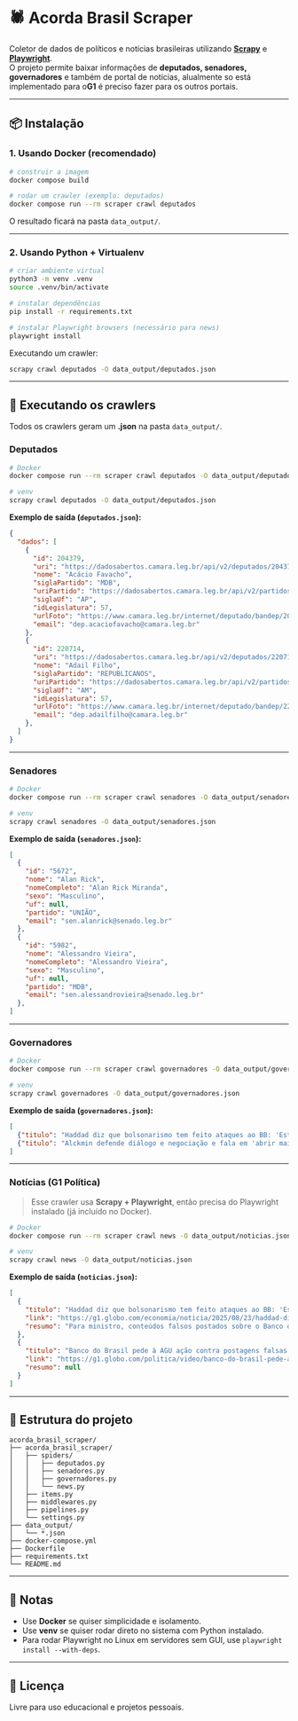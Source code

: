 # 🕷️ Acorda Brasil Scraper

Coletor de dados de políticos e notícias brasileiras utilizando **[Scrapy](https://scrapy.org/)** e **[Playwright](https://playwright.dev/python/)**.  
O projeto permite baixar informações de **deputados, senadores, governadores** e também de portal de notícias, alualmente so está implementado para o**G1** é preciso fazer para os outros portais.

---

## 📦 Instalação

### 1. Usando Docker (recomendado)

```bash
# construir a imagem
docker compose build

# rodar um crawler (exemplo: deputados)
docker compose run --rm scraper crawl deputados
```

O resultado ficará na pasta `data_output/`.

---

### 2. Usando Python + Virtualenv

```bash
# criar ambiente virtual
python3 -m venv .venv
source .venv/bin/activate

# instalar dependências
pip install -r requirements.txt

# instalar Playwright browsers (necessário para news)
playwright install
```

Executando um crawler:

```bash
scrapy crawl deputados -O data_output/deputados.json
```

---

## 🚀 Executando os crawlers

Todos os crawlers geram um **.json** na pasta `data_output/`.

### Deputados
```bash
# Docker
docker compose run --rm scraper crawl deputados -O data_output/deputados.json

# venv
scrapy crawl deputados -O data_output/deputados.json
```

**Exemplo de saída (`deputados.json`):**
```json
{
  "dados": [
    {
      "id": 204379,
      "uri": "https://dadosabertos.camara.leg.br/api/v2/deputados/204379",
      "nome": "Acácio Favacho",
      "siglaPartido": "MDB",
      "uriPartido": "https://dadosabertos.camara.leg.br/api/v2/partidos/36899",
      "siglaUf": "AP",
      "idLegislatura": 57,
      "urlFoto": "https://www.camara.leg.br/internet/deputado/bandep/204379.jpg",
      "email": "dep.acaciofavacho@camara.leg.br"
    },
    {
      "id": 220714,
      "uri": "https://dadosabertos.camara.leg.br/api/v2/deputados/220714",
      "nome": "Adail Filho",
      "siglaPartido": "REPUBLICANOS",
      "uriPartido": "https://dadosabertos.camara.leg.br/api/v2/partidos/37908",
      "siglaUf": "AM",
      "idLegislatura": 57,
      "urlFoto": "https://www.camara.leg.br/internet/deputado/bandep/220714.jpg",
      "email": "dep.adailfilho@camara.leg.br"
    },
  ]
}
```

---

### Senadores
```bash
# Docker
docker compose run --rm scraper crawl senadores -O data_output/senadores.json

# venv
scrapy crawl senadores -O data_output/senadores.json
```

**Exemplo de saída (`senadores.json`):**
```json
[
  {
    "id": "5672",
    "nome": "Alan Rick",
    "nomeCompleto": "Alan Rick Miranda",
    "sexo": "Masculino",
    "uf": null,
    "partido": "UNIÃO",
    "email": "sen.alanrick@senado.leg.br"
  },
  {
    "id": "5982",
    "nome": "Alessandro Vieira",
    "nomeCompleto": "Alessandro Vieira",
    "sexo": "Masculino",
    "uf": null,
    "partido": "MDB",
    "email": "sen.alessandrovieira@senado.leg.br"
  },
]
```

---

### Governadores
```bash
# Docker
docker compose run --rm scraper crawl governadores -O data_output/governadores.json

# venv
scrapy crawl governadores -O data_output/governadores.json
```

**Exemplo de saída (`governadores.json`):**
```json
[
  {"titulo": "Haddad diz que bolsonarismo tem feito ataques ao BB: 'Estão tentando minar as instituições'", "link": "https://g1.globo.com/economia/noticia/2025/08/23/haddad-diz-que-bolsonarismo-tem-feito-ataques-ao-bb-estao-tentando-minar-as-instituicoes.ghtml", "resumo": "Para ministro, conteúdos falsos postados sobre o Banco do Brasil fazem parte de ação combinada, que inclui projetos no Congresso. Haddad deu entrevista ao 'Jornal GGN'."},
  {"titulo": "Alckmin defende diálogo e negociação e fala em 'abrir mais mercado' para frear tarifaço de Trump", "link": "https://g1.globo.com/sp/sao-paulo/noticia/2025/08/23/alckmin-defende-dialogo-e-negociacao-e-fala-em-abrir-mais-mercado-para-frear-tarifaco.ghtml", "resumo": "Vice-presidente, que é ministro da Indústria e Comércio, vai ao México para ampliar relação bilateral. Fala é no contexto de medidas positivas da semana, como socorro do BNDES e alívio para produtos derivados de aço e alumínio."},
]
```

---

### Notícias (G1 Política)

> Esse crawler usa **Scrapy + Playwright**, então precisa do Playwright instalado (já incluído no Docker).

```bash
# Docker
docker compose run --rm scraper crawl news -O data_output/noticias.json

# venv
scrapy crawl news -O data_output/noticias.json
```

**Exemplo de saída (`noticias.json`):**
```json
[
  {
    "titulo": "Haddad diz que bolsonarismo tem feito ataques ao BB: 'Estão tentando minar as instituições'",
    "link": "https://g1.globo.com/economia/noticia/2025/08/23/haddad-diz-que-bolsonarismo-tem-feito-ataques-ao-bb-estao-tentando-minar-as-instituicoes.ghtml",
    "resumo": "Para ministro, conteúdos falsos postados sobre o Banco do Brasil fazem parte de ação combinada, que inclui projetos no Congresso. Haddad deu entrevista ao 'Jornal GGN'."
  },
  {
    "titulo": "Banco do Brasil pede à AGU ação contra postagens falsas de bolsonaristas",
    "link": "https://g1.globo.com/politica/video/banco-do-brasil-pede-a-agu-acao-contra-postagens-falsas-de-bolsonaristas-13866506.ghtml",
    "resumo": null
  }
]
```

---

## 📂 Estrutura do projeto

```
acorda_brasil_scraper/
├── acorda_brasil_scraper/
│   ├── spiders/
│   │   ├── deputados.py
│   │   ├── senadores.py
│   │   ├── governadores.py
│   │   └── news.py
│   ├── items.py
│   ├── middlewares.py
│   ├── pipelines.py
│   └── settings.py
├── data_output/
│   └── *.json
├── docker-compose.yml
├── Dockerfile
├── requirements.txt
└── README.md
```

---

## 📝 Notas

- Use **Docker** se quiser simplicidade e isolamento.  
- Use **venv** se quiser rodar direto no sistema com Python instalado.  
- Para rodar Playwright no Linux em servidores sem GUI, use `playwright install --with-deps`.

---

## 📜 Licença

Livre para uso educacional e projetos pessoais.
